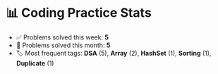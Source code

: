 # 📊 Coding Practice Stats

- ✅ Problems solved this week: **5**
- 📆 Problems solved this month: **5**
- 🏷️ Most frequent tags: **DSA** (5), **Array** (2), **HashSet** (1), **Sorting** (1), **Duplicate** (1)
